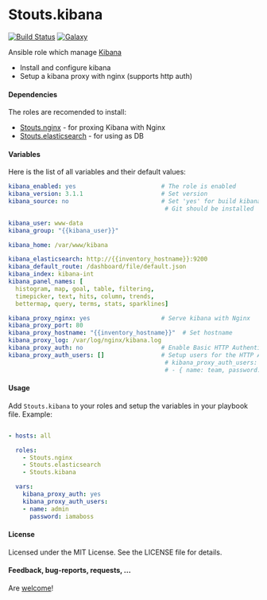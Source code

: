 Stouts.kibana
==============

[![Build Status](http://img.shields.io/travis/Stouts/Stouts.kibana.svg?style=flat-square)](https://travis-ci.org/Stouts/Stouts.kibana)
[![Galaxy](http://img.shields.io/badge/galaxy-Stouts.kibana-blue.svg?style=flat-square)](https://galaxy.ansible.com/list#/roles/1986)

Ansible role which manage [Kibana](http://www.elasticsearch.org/overview/kibana/)

* Install and configure kibana
* Setup a kibana proxy with nginx (supports http auth)

#### Dependencies

The roles are recomended to install:

* [Stouts.nginx](https://github.com/Stouts/Stouts.nginx) - for proxing Kibana with Nginx
* [Stouts.elasticsearch](https://github.com/Stouts/Stouts.elasticsearch) - for using as DB

#### Variables

Here is the list of all variables and their default values:

```yaml
kibana_enabled: yes                        # The role is enabled
kibana_version: 3.1.1                      # Set version
kibana_source: no                          # Set 'yes' for build kibana from source
                                            # Git should be installed

kibana_user: www-data
kibana_group: "{{kibana_user}}"

kibana_home: /var/www/kibana

kibana_elasticsearch: http://{{inventory_hostname}}:9200
kibana_default_route: /dashboard/file/default.json
kibana_index: kibana-int
kibana_panel_names: [
  histogram, map, goal, table, filtering,
  timepicker, text, hits, column, trends,
  bettermap, query, terms, stats, sparklines]

kibana_proxy_nginx: yes                    # Serve kibana with Nginx
kibana_proxy_port: 80
kibana_proxy_hostname: "{{inventory_hostname}}"  # Set hostname
kibana_proxy_log: /var/log/nginx/kibana.log
kibana_proxy_auth: no                      # Enable Basic HTTP Authentication
kibana_proxy_auth_users: []                # Setup users for the HTTP Auth
                                            # kibana_proxy_auth_users:
                                            # - { name: team, password: secret }
```

#### Usage

Add `Stouts.kibana` to your roles and setup the variables in your playbook file.
Example:

```yaml

- hosts: all

  roles:
    - Stouts.nginx
    - Stouts.elasticsearch
    - Stouts.kibana

  vars:
    kibana_proxy_auth: yes
    kibana_proxy_auth_users:
    - name: admin
      password: iamaboss
```

#### License

Licensed under the MIT License. See the LICENSE file for details.

#### Feedback, bug-reports, requests, ...

Are [welcome](https://github.com/Stouts/Stouts.kibana/issues)!
